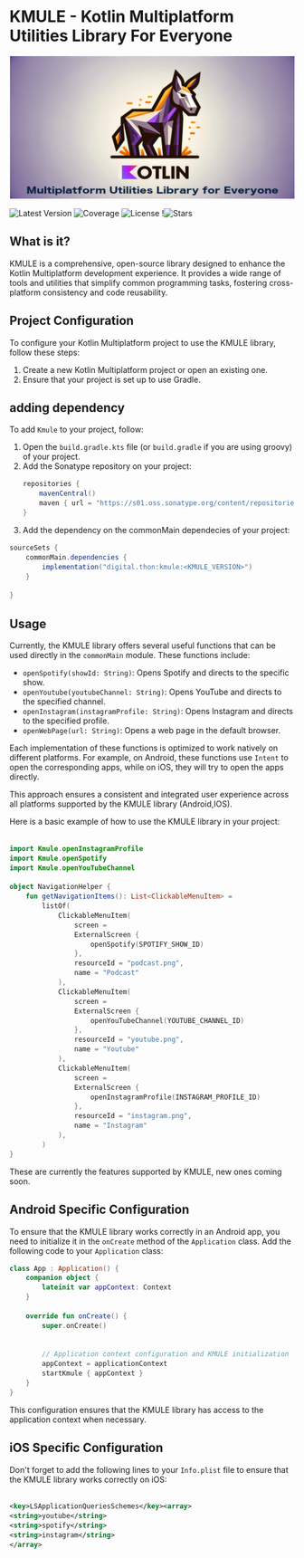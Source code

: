 # KMULE - Kotlin Multiplatform Utilities Library For Everyone

<img src="https://github.com/ipirangad3v/kmule/blob/main/images/kmule.png"/>

![Latest Version](https://img.shields.io/maven-central/v/digital.thon/kmule) ![Coverage](https://img.shields.io/codecov/c/github/ipirangad3v/kmule) ![License](https://img.shields.io/github/license/ipirangad3v/kmule) !![Stars](https://img.shields.io/github/stars/ipirangad3v/kmule)

## What is it?

KMULE is a comprehensive, open-source library designed to enhance the Kotlin Multiplatform
development experience. It
provides a wide range of tools and utilities that simplify common programming tasks, fostering
cross-platform
consistency and code reusability.

## Project Configuration

To configure your Kotlin Multiplatform project to use the KMULE library, follow these steps:

1. Create a new Kotlin Multiplatform project or open an existing one.
2. Ensure that your project is set up to use Gradle.

## adding dependency

To add `Kmule` to your project, follow:

1. Open the `build.gradle.kts` file (or `build.gradle` if you are using groovy) of your project.
2. Add the Sonatype repository on your project:
   ```groovy
   repositories {
       mavenCentral()
       maven { url = "https://s01.oss.sonatype.org/content/repositories/releases/" }
   }
   ```
3. Add the dependency on the commonMain dependecies of your project:

```groovy
sourceSets {
    commonMain.dependencies {
        implementation("digital.thon:kmule:<KMULE_VERSION>")
    }

}

```

## Usage

Currently, the KMULE library offers several useful functions that can be used directly in
the `commonMain` module. These functions include:

- `openSpotify(showId: String)`: Opens Spotify and directs to the specific show.
- `openYoutube(youtubeChannel: String)`: Opens YouTube and directs to the specified channel.
- `openInstagram(instagramProfile: String)`: Opens Instagram and directs to the specified profile.
- `openWebPage(url: String)`: Opens a web page in the default browser.

Each implementation of these functions is optimized to work natively on different platforms. For
example, on Android, these functions use `Intent` to open the corresponding apps, while on iOS, they
will try to open the apps directly.

This approach ensures a consistent and integrated user experience across all platforms supported by
the KMULE library (Android,IOS).

Here is a basic example of how to use the KMULE library in your project:

```kotlin

import Kmule.openInstagramProfile
import Kmule.openSpotify
import Kmule.openYouTubeChannel

object NavigationHelper {
    fun getNavigationItems(): List<ClickableMenuItem> =
        listOf(
            ClickableMenuItem(
                screen =
                ExternalScreen {
                    openSpotify(SPOTIFY_SHOW_ID)
                },
                resourceId = "podcast.png",
                name = "Podcast"
            ),
            ClickableMenuItem(
                screen =
                ExternalScreen {
                    openYouTubeChannel(YOUTUBE_CHANNEL_ID)
                },
                resourceId = "youtube.png",
                name = "Youtube"
            ),
            ClickableMenuItem(
                screen =
                ExternalScreen {
                    openInstagramProfile(INSTAGRAM_PROFILE_ID)
                },
                resourceId = "instagram.png",
                name = "Instagram"
            ),
        )
}

```

These are currently the features supported by KMULE, new ones coming soon.

## Android Specific Configuration

To ensure that the KMULE library works correctly in an Android app, you need to initialize it in
the `onCreate` method
of the `Application` class. Add the following code to your `Application` class:

```kotlin
class App : Application() {
    companion object {
        lateinit var appContext: Context
    }

    override fun onCreate() {
        super.onCreate()


        // Application context configuration and KMULE initialization
        appContext = applicationContext
        startKmule { appContext }
    }
}
```

This configuration ensures that the KMULE library has access to the application context when
necessary.

## iOS Specific Configuration

Don't forget to add the following lines to your `Info.plist` file to ensure that the KMULE library
works correctly on iOS:

```xml

<key>LSApplicationQueriesSchemes</key><array>
<string>youtube</string>
<string>spotify</string>
<string>instagram</string>
</array>
```
